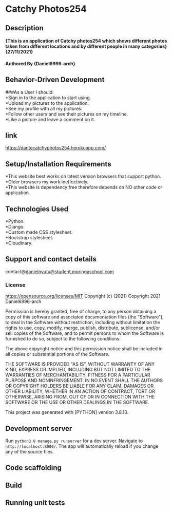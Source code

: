 # Catchy Photos254 

## Description  
#### {This is an application of Catchy photos254 which shows different photos taken from different locations and by different people in many categories} {27/11/2021}
#### Authored By **{Daniel6996-arch}**
## Behavior-Driven Development
###As a User I should:     
*Sign in to the application to start using.   
*Upload my pictures to the application.   
*See my profile with all my pictures.   
*Follow other users and see their pictures on my timeline.   
*Like a picture and leave a comment on it.   
## link
https://dantecatchyphotos254.herokuapp.com/
## Setup/Installation Requirements
*This website best works on latest version browsers that support python.   
*Older browsers my work ineffectively.   
*This website is dependency free therefore depends on NO other code or application.
## Technologies Used    
*Python.      
*Django.     
*Custom made CSS stylesheet.      
*Bootstrap stylesheet.   
*Cloudinary.     
## Support and contact details
contact@danielnyutu@student.moringaschool.com
### License 
https://opensource.org/licenses/MIT
Copyright (c) (2021)
Copyright 2021 Daniel6996-arch

Permission is hereby granted, free of charge, to any person obtaining a copy of this software and associated documentation files (the "Software"), to deal in the Software without restriction, including without limitation the rights to use, copy, modify, merge, publish, distribute, sublicense, and/or sell copies of the Software, and to permit persons to whom the Software is furnished to do so, subject to the following conditions:

The above copyright notice and this permission notice shall be included in all copies or substantial portions of the Software.

THE SOFTWARE IS PROVIDED "AS IS", WITHOUT WARRANTY OF ANY KIND, EXPRESS OR IMPLIED, INCLUDING BUT NOT LIMITED TO THE WARRANTIES OF MERCHANTABILITY, FITNESS FOR A PARTICULAR PURPOSE AND NONINFRINGEMENT. IN NO EVENT SHALL THE AUTHORS OR COPYRIGHT HOLDERS BE LIABLE FOR ANY CLAIM, DAMAGES OR OTHER LIABILITY, WHETHER IN AN ACTION OF CONTRACT, TORT OR OTHERWISE, ARISING FROM, OUT OF OR IN CONNECTION WITH THE SOFTWARE OR THE USE OR OTHER DEALINGS IN THE SOFTWARE.

This project was generated with [PYTHON] version 3.8.10.

## Development server

Run `python3.8 manage.py runserver` for a dev server. Navigate to `http://localhost:8000/`. The app will automatically reload if you change any of the source files.

## Code scaffolding

## Build

## Running unit tests
